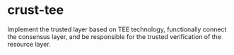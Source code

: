 # crust-tee
Implement the trusted layer based on TEE technology, functionally connect  the consensus layer, and be responsible for the trusted verification of the resource layer.

